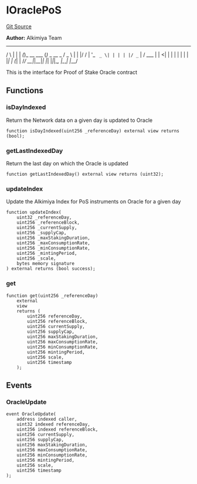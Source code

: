 # IOraclePoS
[Git Source](https://github.com/Alkimiya/v2.1-core/tree/comments-docs/blob/ee3e12bcce8690315f313782a9d6014a1b843773/contracts/interfaces/oracle/IOraclePoS.sol)

**Author:**
Alkimiya Team

_    _ _    _           _
/ \  | | | _(_)_ __ ___ (_)_   _  __ _
/ _ \ | | |/ / | '_ ` _ \| | | | |/ _` |
/ ___ \| |   <| | | | | | | | |_| | (_| |
/_/   \_\_|_|\_\_|_| |_| |_|_|\__, |\__,_|
|___/

This is the interface for Proof of Stake Oracle contract


## Functions
### isDayIndexed

Return the Network data on a given day is updated to Oracle


```solidity
function isDayIndexed(uint256 _referenceDay) external view returns (bool);
```

### getLastIndexedDay

Return the last day on which the Oracle is updated


```solidity
function getLastIndexedDay() external view returns (uint32);
```

### updateIndex

Update the Alkimiya Index for PoS instruments on Oracle for a given day


```solidity
function updateIndex(
    uint32 _referenceDay,
    uint256 _referenceBlock,
    uint256 _currentSupply,
    uint256 _supplyCap,
    uint256 _maxStakingDuration,
    uint256 _maxConsumptionRate,
    uint256 _minConsumptionRate,
    uint256 _mintingPeriod,
    uint256 _scale,
    bytes memory signature
) external returns (bool success);
```

### get


```solidity
function get(uint256 _referenceDay)
    external
    view
    returns (
        uint256 referenceDay,
        uint256 referenceBlock,
        uint256 currentSupply,
        uint256 supplyCap,
        uint256 maxStakingDuration,
        uint256 maxConsumptionRate,
        uint256 minConsumptionRate,
        uint256 mintingPeriod,
        uint256 scale,
        uint256 timestamp
    );
```

## Events
### OracleUpdate

```solidity
event OracleUpdate(
    address indexed caller,
    uint32 indexed referenceDay,
    uint256 indexed referenceBlock,
    uint256 currentSupply,
    uint256 supplyCap,
    uint256 maxStakingDuration,
    uint256 maxConsumptionRate,
    uint256 minConsumptionRate,
    uint256 mintingPeriod,
    uint256 scale,
    uint256 timestamp
);
```


